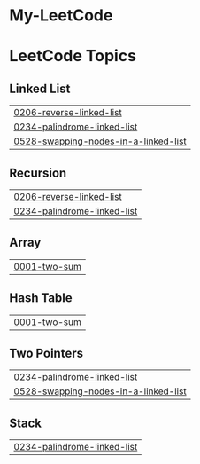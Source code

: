 # My-LeetCode
<!---LeetCode Topics Start-->
# LeetCode Topics
## Linked List
|  |
| ------- |
| [0206-reverse-linked-list](https://github.com/arnav1803/My-LeetCode/tree/master/0206-reverse-linked-list) |
| [0234-palindrome-linked-list](https://github.com/arnav1803/My-LeetCode/tree/master/0234-palindrome-linked-list) |
| [0528-swapping-nodes-in-a-linked-list](https://github.com/arnav1803/My-LeetCode/tree/master/0528-swapping-nodes-in-a-linked-list) |
## Recursion
|  |
| ------- |
| [0206-reverse-linked-list](https://github.com/arnav1803/My-LeetCode/tree/master/0206-reverse-linked-list) |
| [0234-palindrome-linked-list](https://github.com/arnav1803/My-LeetCode/tree/master/0234-palindrome-linked-list) |
## Array
|  |
| ------- |
| [0001-two-sum](https://github.com/arnav1803/My-LeetCode/tree/master/0001-two-sum) |
## Hash Table
|  |
| ------- |
| [0001-two-sum](https://github.com/arnav1803/My-LeetCode/tree/master/0001-two-sum) |
## Two Pointers
|  |
| ------- |
| [0234-palindrome-linked-list](https://github.com/arnav1803/My-LeetCode/tree/master/0234-palindrome-linked-list) |
| [0528-swapping-nodes-in-a-linked-list](https://github.com/arnav1803/My-LeetCode/tree/master/0528-swapping-nodes-in-a-linked-list) |
## Stack
|  |
| ------- |
| [0234-palindrome-linked-list](https://github.com/arnav1803/My-LeetCode/tree/master/0234-palindrome-linked-list) |
<!---LeetCode Topics End-->